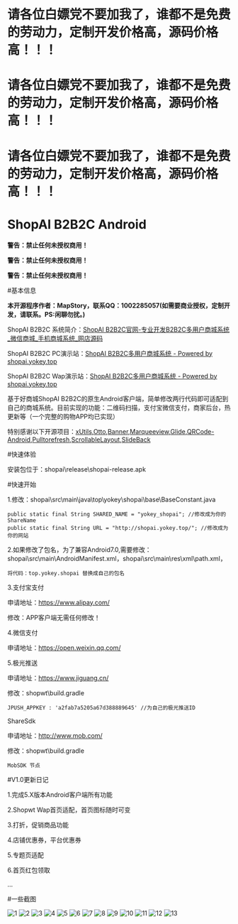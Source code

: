 # 请各位白嫖党不要加我了，谁都不是免费的劳动力，定制开发价格高，源码价格高！！！

# 请各位白嫖党不要加我了，谁都不是免费的劳动力，定制开发价格高，源码价格高！！！

# 请各位白嫖党不要加我了，谁都不是免费的劳动力，定制开发价格高，源码价格高！！！


# ShopAI B2B2C Android

**警告：禁止任何未授权商用！**  

**警告：禁止任何未授权商用！** 

**警告：禁止任何未授权商用！** 

#基本信息

**本开源程序作者：MapStory，联系QQ：1002285057(如需要商业授权，定制开发，请联系。PS:闲聊勿扰。)**


ShopAI B2B2C 系统简介：[ShopAI B2B2C官网-专业开发B2B2C多用户商城系统_微信商城_手机商城系统_网店源码](https://shopai.yokey.top/)

ShopAI B2B2C PC演示站：[ShopAI B2B2C多用户商城系统 - Powered by shopai.yokey.top](https://shopai.yokey.top/)

ShopAI B2B2C Wap演示站：[ShopAI B2B2C多用户商城系统 - Powered by shopai.yokey.top](https://shopai.yokey.top/mobile/)

基于好商城ShopAI B2B2C的原生Android客户端，简单修改两行代码即可适配到自己的商城系统。目前实现的功能：二维码扫描，支付宝微信支付，商家后台，热更新等（一个完整的购物APP均已实现）

特别感谢以下开源项目：[xUtils](https://github.com/wyouflf/xUtils3),[Otto](https://github.com/square/otto),[Banner](https://github.com/youth5201314/banner),[Marqueeview](https://github.com/sfsheng0322/MarqueeView),[Glide](https://github.com/bumptech/glide),[QRCode-Android](https://github.com/XuDaojie/QRCode-Android),[Pulltorefresh](https://github.com/823546371/PullToRefresh),[ScrollableLayout](https://github.com/w446108264/ScrollableLayout),[SlideBack](https://github.com/leehong2005/SlideBack)

#快速体验

安装包位于：shopai\release\shopai-release.apk

#快速开始

1.修改：shopai\src\main\java\top\yokey\shopai\base\BaseConstant.java
```
public static final String SHARED_NAME = "yokey_shopai"; //修改成为你的ShareName
public static final String URL = "http://shopai.yokey.top/"; //修改成为你的网站
```

2.如果修改了包名，为了兼容Android7.0,需要修改：shopai\src\main\AndroidManifest.xml，shopai\src\main\res\xml\path.xml，
```
将代码：top.yokey.shopai 替换成自己的包名
```

3.支付宝支付

申请地址：https://www.alipay.com/

修改：APP客户端无需任何修改！

4.微信支付

申请地址：https://open.weixin.qq.com/

5.极光推送

申请地址：https://www.jiguang.cn/

修改：shopwt\build.gradle
```
JPUSH_APPKEY : 'a2fab7a5205a67d388889645' //为自己的极光推送ID
```
ShareSdk

申请地址：http://www.mob.com/

修改：shopwt\build.gradle
```
MobSDK 节点
```

#V1.0更新日记

1.完成5.X版本Android客户端所有功能

2.Shopwt Wap首页适配，首页图标随时可变

3.打折，促销商品功能

4.店铺优惠券，平台优惠券

5.专题页适配

6.首页红包领取

...

#一些截图

![1](https://images.gitee.com/uploads/images/2018/0728/141645_630191bc_941277.png "Screenshot_2018-07-28-14-09-23-245_top.yokey.shopwt.png")
![2](https://images.gitee.com/uploads/images/2018/0728/141731_732acc2b_941277.png "Screenshot_2018-07-28-14-09-29-220_top.yokey.shopwt.png")
![3](https://images.gitee.com/uploads/images/2018/0728/141742_debb6896_941277.png "Screenshot_2018-07-28-14-09-31-331_top.yokey.shopwt.png")
![4](https://images.gitee.com/uploads/images/2018/0728/141754_ac492d55_941277.png "Screenshot_2018-07-28-14-09-34-194_top.yokey.shopwt.png")
![5](https://images.gitee.com/uploads/images/2018/0728/141813_faaa0484_941277.png "Screenshot_2018-07-28-14-09-39-335_top.yokey.shopwt.png")
![6](https://images.gitee.com/uploads/images/2018/0728/142003_d189860b_941277.jpeg "Screenshot_2018-07-28-14-10-17-174_top.jpg")
![7](https://images.gitee.com/uploads/images/2018/0728/142017_ed3a0f1f_941277.jpeg "Screenshot_2018-07-28-14-12-52-082_top.yokey.jpg")
![8](https://images.gitee.com/uploads/images/2018/0728/142036_0788919d_941277.png "Screenshot_2018-07-28-14-10-22-211_top.yokey.shopwt.png")
![9](https://images.gitee.com/uploads/images/2018/0728/142049_62c507bf_941277.png "Screenshot_2018-07-28-14-10-27-369_top.yokey.shopwt.png")
![10](https://images.gitee.com/uploads/images/2018/0728/142109_73d04b16_941277.png "Screenshot_2018-07-28-14-10-33-814_top.yokey.shopwt.png")
![11](https://images.gitee.com/uploads/images/2018/0728/142744_1ae24561_941277.png "Screenshot_2018-07-28-14-10-42-249_top.yokey.shopwt.png")
![12](https://images.gitee.com/uploads/images/2018/0728/142800_e904fb95_941277.png "Screenshot_2018-07-28-14-12-58-616_top.yokey.shopwt.png")
![13](https://images.gitee.com/uploads/images/2018/0728/142812_3a4aa1fb_941277.png "Screenshot_2018-07-28-14-13-01-628_top.yokey.shopwt.png")